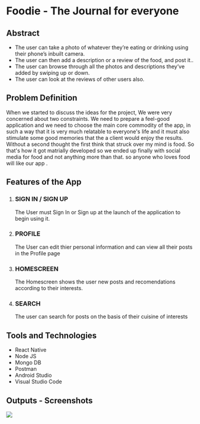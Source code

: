 <h1>Foodie - The Journal for everyone</h1>

<h2>Abstract</h2>
<ul>
  
  <li>
  The user can take a photo of whatever they’re eating or drinking using their phone’s inbuilt camera.
  </li>
  <li>
  The user can then add a description or a review of the food, and post it..
  </li>
  <li>
  The user can browse through all the photos and descriptions they’ve added by swiping up or down.
  </li>
  <li>
  The user can look at the reviews of other users also.
  </li>
  
</ul>

<h2>Problem Definition</h2>
<p>When we started to discuss the
ideas for the project, We were
very concerned about two
constraints.
We need to prepare a feel-good
application and we need to
choose the main core commodity
of the app, in such a way that it is
very much relatable
to everyone's life and it must also
stimulate some good memories
that the
a client would enjoy the results.
Without a second thought the first
think that struck over my mind is
food.
So that's how it got matrially
developed
so we ended up finally with social
media for food and not anything
more than that. so anyone who
loves food will like our app .
</p>

<h2>Features of the App</h2>

<ol>
  
  <li> <h3>SIGN IN / SIGN UP</h3>
  The User must Sign In or Sign up at the launch of the
application to begin using it.

  </li>
  <li> <h3>PROFILE</h3>
  The User can edit thier personal information and can view
all their posts in the Profile page

  </li>
  <li> <h3>HOMESCREEN</h3>
 The Homescreen shows the user new posts and
recomendations according to their interests.

  </li>
  <li> <h3>SEARCH</h3>
  The user can search for posts on the basis of their cuisine
of interests
  </li>
  
</ol>


<h2>Tools and Technologies</h2>
<ul>
  
  <li>
  React Native
  </li>
  <li>
  Node JS
  </li>
  <li>
  Mongo DB

  </li>
  <li>
  Postman
  </li>
  
  <li>
  Android Studio
  </li>
  <li>
  Visual Studio Code

  </li>
  
</ul>

<h2>Outputs - Screenshots</h2>
<img src="https://i.ibb.co/LpsJGVN/Picture1.jpg">
<img src="">
<img src="">
<img src="">
<img src="">
<img src="">
<img src="">
<img src="">
<img src="">
<img src="">
<img src="">
<img src="">
